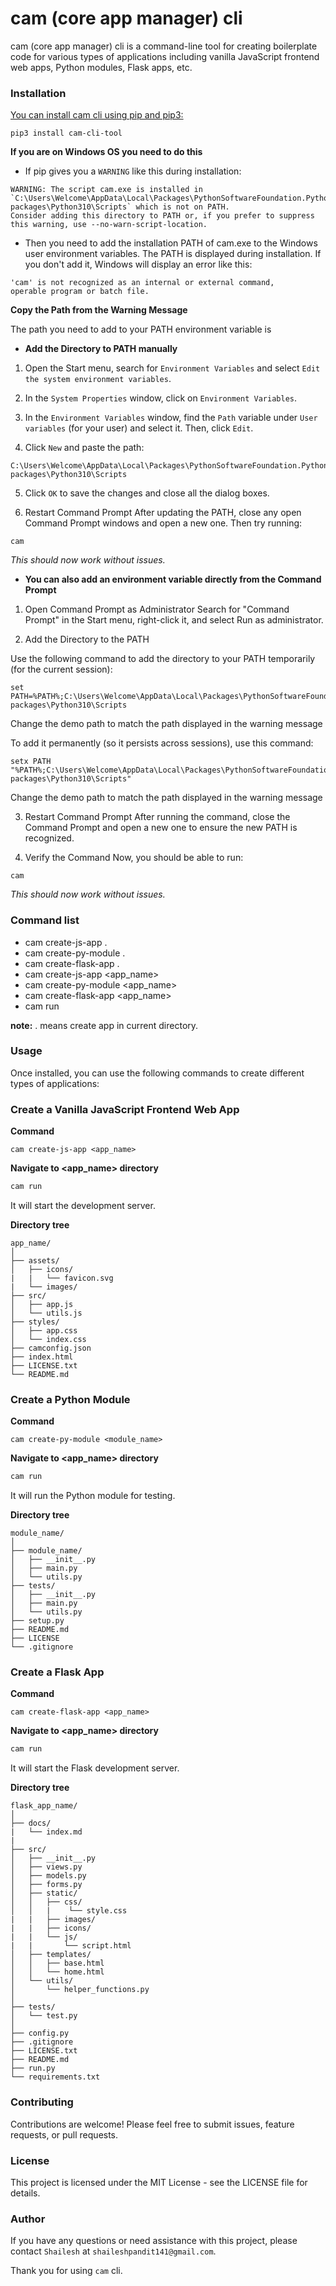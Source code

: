 # cam (core app manager) cli

cam (core app manager) cli is a command-line tool for creating boilerplate code for various types of applications including vanilla JavaScript frontend web apps, Python modules, Flask apps, etc.

### Installation
[You can install cam cli using pip and pip3:](https://pypi.org/project/cam-cli-tool/)

  ```shell
  pip3 install cam-cli-tool
  ```
  **If you are on Windows OS you need to do this**

  - If pip gives you a `WARNING` like this during installation:
  ```shell
  WARNING: The script cam.exe is installed in `C:\Users\Welcome\AppData\Local\Packages\PythonSoftwareFoundation.Python.3.10_qbz0n4kfra0p8\LocalCache\local-packages\Python310\Scripts` which is not on PATH.
  Consider adding this directory to PATH or, if you prefer to suppress this warning, use --no-warn-script-location.
  ```

  - Then you need to add the installation PATH of cam.exe to the Windows user environment variables. The PATH is displayed during installation. If you don't add it, Windows will display an error like this:
  ```text
  'cam' is not recognized as an internal or external command,
  operable program or batch file.
  ```

  **Copy the Path from the Warning Message**

  The path you need to add to your PATH environment variable is

  - **Add the Directory to PATH manually**
  1. Open the Start menu, search for `Environment Variables` and select `Edit the system environment variables`.

  2. In the `System Properties` window, click on `Environment Variables`.

  3. In the `Environment Variables` window, find the `Path` variable under `User variables` (for your user) and select it. Then, click `Edit`.

  4. Click `New` and paste the path:
  ```shell
  C:\Users\Welcome\AppData\Local\Packages\PythonSoftwareFoundation.Python.3.10_qbz0n4kfra0p8\LocalCache\local-packages\Python310\Scripts
  ```
  5. Click `OK` to save the changes and close all the dialog boxes.

  6. Restart Command Prompt
  After updating the PATH, close any open Command Prompt windows and open a new one. Then try running:
  ```shell
  cam
  ```

  *This should now work without issues.*

  - **You can also add an environment variable directly from the Command Prompt**

  1. Open Command Prompt as Administrator
  Search for "Command Prompt" in the Start menu, right-click it, and select Run as administrator.

  2. Add the Directory to the PATH

  Use the following command to add the directory to your PATH temporarily (for the current session):
  ```shell
  set PATH=%PATH%;C:\Users\Welcome\AppData\Local\Packages\PythonSoftwareFoundation.Python.3.10_qbz0n4kfra0p8\LocalCache\local-packages\Python310\Scripts
  ```
  Change the demo path to match the path displayed in the warning message

  To add it permanently (so it persists across sessions), use this command:
  ```shell
  setx PATH "%PATH%;C:\Users\Welcome\AppData\Local\Packages\PythonSoftwareFoundation.Python.3.10_qbz0n4kfra0p8\LocalCache\local-packages\Python310\Scripts"
  ```
  Change the demo path to match the path displayed in the warning message

  3. Restart Command Prompt
  After running the command, close the Command Prompt and open a new one to ensure the new PATH is recognized.

  4. Verify the Command
  Now, you should be able to run:
  ```shell
  cam
  ```

  *This should now work without issues.*

### Command list
  - cam create-js-app .
  - cam create-py-module .
  - cam create-flask-app .
  - cam create-js-app <app_name>
  - cam create-py-module <app_name>
  - cam create-flask-app <app_name>
  - cam run

  **note:** . means create app in current directory.

### Usage

Once installed, you can use the following commands to create different types of applications:

### Create a Vanilla JavaScript Frontend Web App
**Command**
```shell
cam create-js-app <app_name>
```
**Navigate to <app_name> directory**
```bash
cam run
```
It will start the development server.

**Directory tree**
```
app_name/
│
├── assets/
│   ├── icons/
|   |   └── favicon.svg
|   └── images/
├── src/
│   ├── app.js
│   └── utils.js
├── styles/
│   ├── app.css
│   └── index.css
├── camconfig.json
├── index.html
├── LICENSE.txt
└── README.md
```

### Create a Python Module
**Command**
```shell
cam create-py-module <module_name>
```
**Navigate to <app_name> directory**
```bash
cam run
```
It will run the Python module for testing.

**Directory tree**
```
module_name/
│
├── module_name/
│   ├── __init__.py
│   ├── main.py
│   └── utils.py
├── tests/
│   ├── __init__.py
│   ├── main.py
│   └── utils.py
├── setup.py
├── README.md
├── LICENSE
└── .gitignore
```

### Create a Flask App
**Command**
```shell
cam create-flask-app <app_name>
```
**Navigate to <app_name> directory**
```bash
cam run
```
It will start the Flask development server.

**Directory tree**
```
flask_app_name/
│
├── docs/
|   └── index.md
|
├── src/
│   ├── __init__.py
│   ├── views.py
│   ├── models.py
│   ├── forms.py
│   ├── static/
│   │   ├── css/
│   │   |    └── style.css
|   |   ├── images/
|   |   ├── icons/
|   |   └── js/
|   |       └── script.html
│   ├── templates/
│   │   ├── base.html
│   │   └── home.html
│   └── utils/
│       └── helper_functions.py
│
├── tests/
│   └── test.py
│
├── config.py
├── .gitignore
├── LICENSE.txt
├── README.md
├── run.py
└── requirements.txt
```

### Contributing
Contributions are welcome! Please feel free to submit issues, feature requests, or pull requests.

### License
This project is licensed under the MIT License - see the LICENSE file for details.

### Author
If you have any questions or need assistance with this project, please contact `Shailesh` at `shaileshpandit141@gmail.com`.

Thank you for using `cam` cli.
